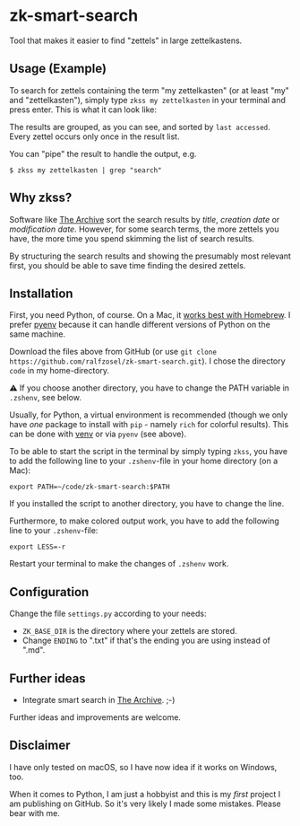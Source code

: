 # zk-smart-search

Tool that makes it easier to find "zettels" in large zettelkastens.

## Usage (Example)

To search for zettels containing the term "my zettelkasten" (or at least "my" and "zettelkasten"), simply type `zkss my zettelkasten` in your terminal and press enter. This is what it can look like:

[](https://user-images.githubusercontent.com/46703936/213792583-75f8f0d6-439c-43ef-af63-cc0aef314d5a.mp4)
   
The results are grouped, as you can see, and sorted by `last accessed`. Every zettel occurs only once in the result list.

You can "pipe" the result to handle the output, e.g.

    $ zkss my zettelkasten | grep "search"

## Why zkss?

Software like [The Archive](https://zettelkasten.de/the-archive/) sort the search results by _title_, _creation date_ or _modification date_. However, for some search terms, the more zettels you have, the more time you spend skimming the list of search results.

By structuring the search results and showing the presumably most relevant first, you should be able to save time finding the desired zettels.

## Installation
First, you need Python, of course. On a Mac, it [works best with Homebrew](https://docs.brew.sh/Homebrew-and-Python). I prefer [pyenv](https://realpython.com/intro-to-pyenv/) because it can handle different versions of Python on the same machine.

Download the files above from GitHub (or use `git clone https://github.com/ralfzosel/zk-smart-search.git`). I chose the directory `code` in my home-directory.

⚠️ If you choose another directory, you have to change the PATH variable in `.zshenv`, see below.

Usually, for Python, a virtual environment is recommended (though we only have _one_ package to install with `pip` - namely `rich` for colorful results). This can be done with [venv](https://docs.python.org/3/library/venv.html) or via `pyenv` (see above).

To be able to start the script in the terminal by simply typing `zkss`, you have to add the following line to your `.zshenv`-file in your home directory (on a Mac):

    export PATH=~/code/zk-smart-search:$PATH

If you installed the script to another directory, you have to change the line.

Furthermore, to make colored output work, you have to add the following line to your `.zshenv`-file:

    export LESS=-r

Restart your terminal to make the changes of `.zshenv` work.

## Configuration

Change the file `settings.py` according to your needs:

- `ZK_BASE_DIR` is the directory where your zettels are stored.
- Change `ENDING` to ".txt" if that's the ending you are using instead of ".md".

## Further ideas

- Integrate smart search in [The Archive](https://zettelkasten.de/the-archive/). ;-)

Further ideas and improvements are welcome.

## Disclaimer

I have only tested on macOS, so I have now idea if it works on Windows, too.

When it comes to Python, I am just a hobbyist and this is my _first_ project I am publishing on GitHub. So it's very likely I made some mistakes. Please bear with me.